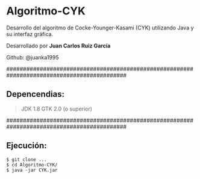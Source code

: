 # Algoritmo-CYK

Desarrollo del algoritmo de Cocke-Younger-Kasami (CYK) utilizando Java y su interfaz gráfica.

Desarrollado por **Juan Carlos Ruiz García**

Github: @juanka1995

############################################################################################

## Depencendias:
  > JDK 1.8
  > GTK 2.0 (o superior)
        
############################################################################################

## Ejecución:
  ```
  $ git clone ...
  $ cd Algoritmo-CYK/
  $ java -jar CYK.jar
  ```
